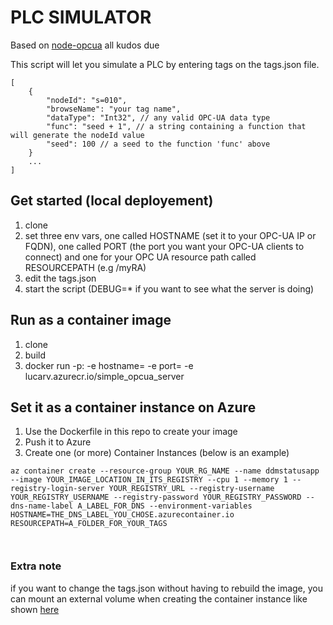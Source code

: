 # PLC SIMULATOR

Based on [node-opcua](http://node-opcua.github.io/) all kudos due

This script will let you simulate a PLC by entering tags on the tags.json file.
```
[
    {
        "nodeId": "s=010",
        "browseName": "your tag name",
        "dataType": "Int32", // any valid OPC-UA data type
        "func": "seed + 1", // a string containing a function that will generate the nodeId value
        "seed": 100 // a seed to the function 'func' above
    }
    ...
]
```

## Get started (local deployement) 
1. clone
2. set three env vars, one called HOSTNAME (set it to your OPC-UA IP or FQDN), one called PORT (the port you want your OPC-UA clients to connect) and one for your OPC UA resource path called RESOURCEPATH (e.g /myRA)
3. edit the tags.json
4. start the script (DEBUG=* if you want to see what the server is doing)

## Run as a container image
1. clone
2. build
3. docker run -p<host port>:<container port> -e hostname=<your hostname> -e port=<container port> -e <your resource path> lucarv.azurecr.io/simple_opcua_server

## Set it as a container instance on Azure 
1. Use the Dockerfile in this repo to create your image  
2. Push it to Azure  
3. Create one (or more) Container Instances (below is an example)

```
az container create --resource-group YOUR_RG_NAME --name ddmstatusapp --image YOUR_IMAGE_LOCATION_IN_ITS_REGISTRY --cpu 1 --memory 1 --registry-login-server YOUR_REGISTRY_URL --registry-username YOUR_REGISTRY_USERNAME --registry-password YOUR_REGISTRY_PASSWORD --dns-name-label A_LABEL_FOR_DNS --environment-variables HOSTNAME=THE_DNS_LABEL_YOU_CHOSE.azurecontainer.io RESOURCEPATH=A_FOLDER_FOR_YOUR_TAGS

 
```
### Extra note
if you want to change the tags.json without having to rebuild the image, you can mount an external volume when creating the container instance like shown [here](https://docs.microsoft.com/en-us/azure/container-instances/container-instances-volume-azure-files)